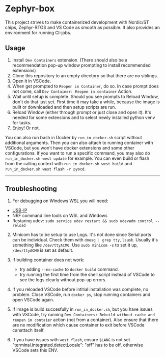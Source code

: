 # Zephyr-box

This project strives to make containerized development with Nordic/ST chips, Zephyr-RTOS and VS Code as smooth as possible.
It also provides an environment for running CI-jobs.

## Usage

1. Install `Dev Containers` extension.
   (There should also be a recommendation pop-up window prompting to install recommended extensions)
2. Clone this repository to an empty directory so that there are no siblings.
3. Open it in VSCode.
4. When get prompted to `Reopen in Container`, do so.
   In case prompt does not come, call `Dev Container: Reopen in container` Action.
5. Wait until setup is complete. Should you see prompts to Reload Window, don't do that just yet.
   First time it may take a while, because the image is built or downloaded and then setup scripts are run.
6. Reload Window (either through prompt or just close and open it).
   It's needed for some extensions and to select newly installed python venv for tasks.
7. Enjoy! Or not.

You can also run bash in Docker by `run_in_docker.sh` script without additional arguments.
Then you can also attach to running container with VSCode, but you won't have docker extensions and some other configurations.
If you want to run a specific command, you may also do `run_in_docker.sh west update` for example.
You can even build or flash from the calling context with `run_in_docker.sh west build` and `run_in_docker.sh west flash -r pyocd`.

---

## Troubleshooting

1. For debugging on Windows WSL you will need:
- [USB-IP](https://github.com/MicrosoftDocs/wsl/blob/main/WSL/connect-usb.md)
- NRF command line tools on WSL and Windows
- Restaring udev: `sudo service udev restart && sudo udevadm control --reload`

2. Minicom has to be setup to use Logs. It's not done since Serial ports can be individual. Check them with `dmesg | grep tty`, `lsusb`. Usually it's something like `/dev/ttyACM0`.
Use `sudo minicom -s` to set it up, `/dev/ttyACM0` is set as default.

2. If building container does not work:
   - try adding `--no-cache` to `docker build` command.
   - try running the first time from the shell script instead of VSCode to see the logs clearly without pop-up errors.
3. If you reloaded VSCode before intitial installation was complete, no problem.
   Close VSCode, run `docker ps`, stop running containers and open VSCode again.
4. If image is build succesfully in `run_in_docker.sh`, but you have issues with VSCode,
   try running `Dev Containers: Rebuild without cache and reopen in contaier` action (not from a container).
   Also ensure that there are no modification which cause container to exit before VSCode canattach itself.
5. If you have issues with `west flash`, ensure `$LANG` is not set.
   "terminal.integrated.detectLocale": "off" has to be off, otherwise VSCode sets this ENV.
